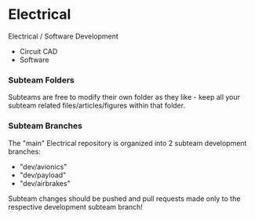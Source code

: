 # Electrical
Electrical / Software Development

* Circuit CAD
* Software

### Subteam Folders
Subteams are free to modify their own folder as they like - keep all your subteam related files/articles/figures within that folder.

### Subteam Branches
The "main" Electrical repository is organized into 2 subteam development branches:

* "dev/avionics"
* "dev/payload"
* "dev/airbrakes"

Subteam changes should be pushed and pull requests made only to the respective development subteam branch!
